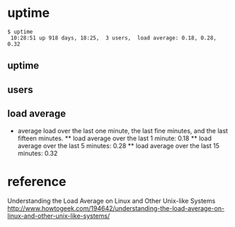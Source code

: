 # uptime
```
$ uptime
 10:28:51 up 918 days, 18:25,  3 users,  load average: 0.18, 0.28, 0.32
```
## uptime

## users

## load average
* average load over the last one minute, the last fine minutes, and the last fifteen minutes.
** load average over the last 1 minute: 0.18
** load average over the last 5 minutes: 0.28
** load average over the last 15 minutes: 0.32

# reference
Understanding the Load Average on Linux and Other Unix-like Systems
http://www.howtogeek.com/194642/understanding-the-load-average-on-linux-and-other-unix-like-systems/